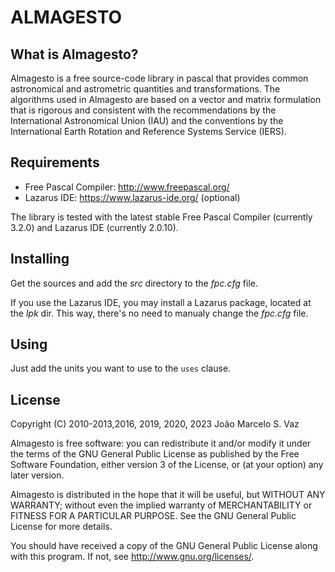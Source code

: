 # ALMAGESTO

## What is Almagesto?

Almagesto is a free source-code library in pascal that provides common astronomical and astrometric quantities and transformations. The algorithms used in Almagesto are based on a vector and matrix formulation that is rigorous and consistent with the recommendations by the International Astronomical Union (IAU) and the conventions by the International Earth Rotation and Reference Systems Service (IERS).

## Requirements

- Free Pascal Compiler: <http://www.freepascal.org/>
- Lazarus IDE: <https://www.lazarus-ide.org/> (optional)

The library is tested with the latest stable Free Pascal Compiler (currently 3.2.0) and Lazarus IDE (currently 2.0.10).

## Installing

Get the sources and add the _src_ directory to the _fpc.cfg_ file.

If you use the Lazarus IDE, you may install a Lazarus package, located at the _lpk_ dir. This way, there's no need to manualy change the _fpc.cfg_ file.

## Using

Just add the units you want to use to the `uses` clause.

## License

Copyright (C) 2010-2013,2016, 2019, 2020, 2023 João Marcelo S. Vaz

Almagesto is free software: you can redistribute it and/or modify it under the terms of the GNU General Public License as published by the Free Software Foundation, either version 3 of the License, or (at your option) any later version.

Almagesto is distributed in the hope that it will be useful, but WITHOUT ANY WARRANTY; without even the implied warranty of MERCHANTABILITY or FITNESS FOR A PARTICULAR PURPOSE. See the GNU General Public License for more details.

You should have received a copy of the GNU General Public License along with this program.  If not, see [<http://www.gnu.org/licenses/>](http://www.gnu.org/licenses/).


